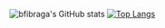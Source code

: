 ![bfibraga's GitHub stats](https://github-readme-stats.vercel.app/api?username=bfibraga&show_icons=true&theme=radical)
[![Top Langs](https://github-readme-stats.vercel.app/api/top-langs/?username=bfibraga&layout=compact&theme=radical)](https://github.com/anuraghazra/github-readme-stats)
